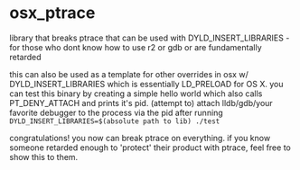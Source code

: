 # osx_ptrace
library that breaks ptrace that can be used with DYLD_INSERT_LIBRARIES - for those who dont know how to use r2 or gdb or are fundamentally retarded


this can also be used as a template for other overrides in osx w/ DYLD_INSERT_LIBRARIES which is essentially LD_PRELOAD for OS X. you can test this binary by creating a simple hello world which also calls PT_DENY_ATTACH and prints it's pid. (attempt to) attach lldb/gdb/your favorite debugger to the process via the pid after running `DYLD_INSERT_LIBRARIES=$(absolute path to lib) ./test`


congratulations! you now can break ptrace on everything. if you know someone retarded enough to 'protect' their product with ptrace, feel free to show this to them.

